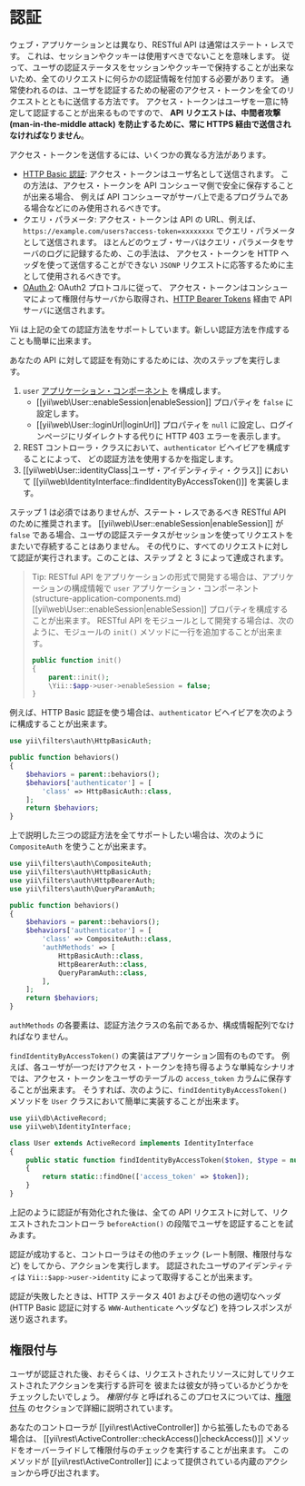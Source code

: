 認証
====

ウェブ・アプリケーションとは異なり、RESTful API は通常はステート・レスです。
これは、セッションやクッキーは使用すべきでないことを意味します。
従って、ユーザの認証ステータスをセッションやクッキーで保持することが出来ないため、全てのリクエストに何らかの認証情報を付加する必要があります。
通常使われるのは、ユーザを認証するための秘密のアクセス・トークンを全てのリクエストとともに送信する方法です。
アクセス・トークンはユーザを一意に特定して認証することが出来るものですので、
**API リクエストは、中間者攻撃 (man-in-the-middle attack) を防止するために、常に HTTPS 経由で送信されなければなりません**。

アクセス・トークンを送信するには、いくつかの異なる方法があります。

* [HTTP Basic 認証](http://ja.wikipedia.org/wiki/Basic%E8%AA%8D%E8%A8%BC): アクセス・トークンはユーザ名として送信されます。
  この方法は、アクセス・トークンを API コンシューマ側で安全に保存することが出来る場合、
  例えば API コンシューマがサーバ上で走るプログラムである場合などにのみ使用されるべきです。
* クエリ・パラメータ: アクセス・トークンは API の URL、例えば、`https://example.com/users?access-token=xxxxxxxx`
  でクエリ・パラメータとして送信されます。
  ほとんどのウェブ・サーバはクエリ・パラメータをサーバのログに記録するため、この手法は、
  アクセス・トークンを HTTP ヘッダを使って送信することができない `JSONP` リクエストに応答するために主として使用されるべきです。
* [OAuth 2](http://oauth.net/2/): OAuth2 プロトコルに従って、
  アクセス・トークンはコンシューマによって権限付与サーバから取得され、[HTTP Bearer Tokens](http://tools.ietf.org/html/rfc6750) 経由で
  API サーバに送信されます。

Yii は上記の全ての認証方法をサポートしています。新しい認証方法を作成することも簡単に出来ます。

あなたの API に対して認証を有効にするためには、次のステップを実行します。

1. `user` [アプリケーション・コンポーネント](structure-application-components.md) を構成します。
   - [[yii\web\User::enableSession|enableSession]] プロパティを `false` に設定します。
   - [[yii\web\User::loginUrl|loginUrl]] プロパティを `null` に設定し、ログインページにリダイレクトする代りに HTTP 403 エラーを表示します。
2. REST コントローラ・クラスにおいて、`authenticator` ビヘイビアを構成することによって、
  どの認証方法を使用するかを指定します。
3. [[yii\web\User::identityClass|ユーザ・アイデンティティ・クラス]] において [[yii\web\IdentityInterface::findIdentityByAccessToken()]] を実装します。

ステップ 1 は必須ではありませんが、ステート・レスであるべき RESTful API のために推奨されます。
[[yii\web\User::enableSession|enableSession]] が `false` である場合、ユーザの認証ステータスがセッションを使ってリクエストをまたいで存続することはありません。
その代りに、すべてのリクエストに対して認証が実行されます。このことは、ステップ 2 と 3 によって達成されます。

> Tip: RESTful API をアプリケーションの形式で開発する場合は、アプリケーションの構成情報で `user` アプリケーション・コンポーネント(structure-application-components.md) 
>  [[yii\web\User::enableSession|enableSession]] プロパティを構成することが出来ます。
> RESTful API をモジュールとして開発する場合は、次のように、モジュールの `init()` メソッドに一行を追加することが出来ます。
>
> ```php
> public function init()
> {
>     parent::init();
>     \Yii::$app->user->enableSession = false;
> }
> ```

例えば、HTTP Basic 認証を使う場合は、`authenticator` ビヘイビアを次のように構成することが出来ます。

```php
use yii\filters\auth\HttpBasicAuth;

public function behaviors()
{
    $behaviors = parent::behaviors();
    $behaviors['authenticator'] = [
        'class' => HttpBasicAuth::class,
    ];
    return $behaviors;
}
```

上で説明した三つの認証方法を全てサポートしたい場合は、次のように `CompositeAuth` を使うことが出来ます。

```php
use yii\filters\auth\CompositeAuth;
use yii\filters\auth\HttpBasicAuth;
use yii\filters\auth\HttpBearerAuth;
use yii\filters\auth\QueryParamAuth;

public function behaviors()
{
    $behaviors = parent::behaviors();
    $behaviors['authenticator'] = [
        'class' => CompositeAuth::class,
        'authMethods' => [
            HttpBasicAuth::class,
            HttpBearerAuth::class,
            QueryParamAuth::class,
        ],
    ];
    return $behaviors;
}
```

`authMethods` の各要素は、認証方法クラスの名前であるか、構成情報配列でなければなりません。


`findIdentityByAccessToken()` の実装はアプリケーション固有のものです。
例えば、各ユーザが一つだけアクセス・トークンを持ち得るような単純なシナリオでは、アクセス・トークンをユーザのテーブルの `access_token` カラムに保存することが出来ます。
そうすれば、次のように、`findIdentityByAccessToken()` メソッドを `User` クラスにおいて簡単に実装することが出来ます。

```php
use yii\db\ActiveRecord;
use yii\web\IdentityInterface;

class User extends ActiveRecord implements IdentityInterface
{
    public static function findIdentityByAccessToken($token, $type = null)
    {
        return static::findOne(['access_token' => $token]);
    }
}
```

上記のように認証が有効化された後は、全ての API リクエストに対して、リクエストされたコントローラ
 `beforeAction()` の段階でユーザを認証することを試みます。

認証が成功すると、コントローラはその他のチェック (レート制限、権限付与など) をしてから、アクションを実行します。
認証されたユーザのアイデンティティは `Yii::$app->user->identity` によって取得することが出来ます。

認証が失敗したときは、HTTP ステータス 401 およびその他の適切なヘッダ (HTTP Basic 認証に対する `WWW-Authenticate` ヘッダなど)
を持つレスポンスが送り返されます。


## 権限付与 <span id="authorization"></span>

ユーザが認証された後、おそらくは、リクエストされたリソースに対してリクエストされたアクションを実行する許可を
彼または彼女が持っているかどうかをチェックしたいでしょう。
*権限付与* と呼ばれるこのプロセスについては、[権限付与](security-authorization.md) のセクションで詳細に説明されています。

あなたのコントローラが [[yii\rest\ActiveController]] から拡張したものである場合は、
[[yii\rest\ActiveController::checkAccess()|checkAccess()]] メソッドをオーバーライドして権限付与のチェックを実行することが出来ます。
このメソッドが [[yii\rest\ActiveController]] によって提供されている内蔵のアクションから呼び出されます。
